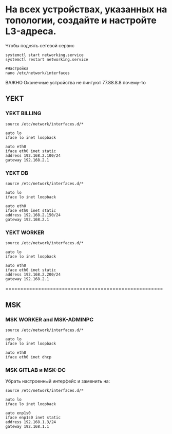 # На всех устройствах, указанных на топологии, создайте и настройте L3-адреса.

 Чтобы поднять сетевой сервис
 ```
 systemctl start networking.service
 systemctl restart networking.service

 #Настройка
 nano /etc/network/interfaces
 ```

ВАЖНО Оконечные устройства не пингуют 77.88.8.8 почему-то

## YEKT

### YEKT BILLING
```
source /etc/network/interfaces.d/*

auto lo
iface lo inet loopback

auto eth0
iface eth0 inet static
address 192.168.2.100/24
gateway 192.168.2.1
```

### YEKT DB
```
source /etc/network/interfaces.d/*

auto lo
iface lo inet loopback

auto eth0
iface eth0 inet static
address 192.168.2.150/24
gateway 192.168.2.1
```

### YEKT WORKER
```
source /etc/network/interfaces.d/*

auto lo
iface lo inet loopback

auto eth0
iface eth0 inet static
address 192.168.2.200/24
gateway 192.168.2.1
```

=====================================================

## MSK

### MSK WORKER and MSK-ADMINPC


```
source /etc/network/interfaces.d/*

auto lo
iface lo inet loopback

auto eth0
iface eth0 inet dhcp
```

### MSK GITLAB и MSK-DC
Убрать настроенный интерфейс и заменить на:

```
source /etc/network/interfaces.d/*

auto lo
iface lo inet loopback

auto enp1s0
iface enp1s0 inet static
address 192.168.1.3/24
gateway 192.168.1.1
```
